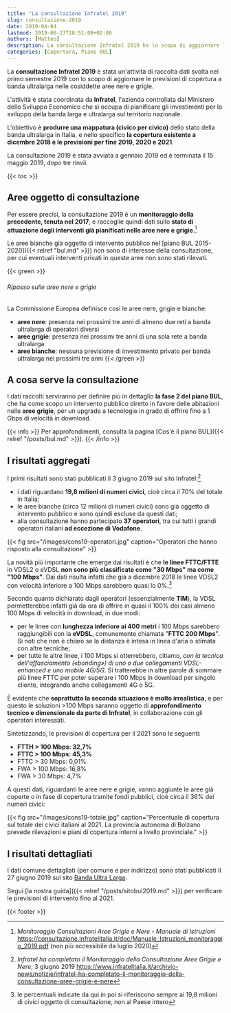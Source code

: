 ```yaml
---
title: "La consultazione Infratel 2019"
slug: consultazione-2019
date: 2019-04-04
lastmod: 2019-06-27T18:51:00+02:00
authors: [Matteo]
description: La consultazione Infratel 2019 ha lo scopo di aggiornare le aree nere e grigie, per poi pianificare gli interventi pubblici per la copertura FTTH.
categories: [Copertura, Piano BUL]
---
```


La **consultazione Infratel 2019** è stata un'attività di raccolta dati svolta nel primo semestre 2019 con lo scopo di aggiornare le previsioni di copertura a banda ultralarga nelle cosiddette aree nere e grigie.

L'attività è stata coordinata da **Infratel**, l'azienda controllata dal Ministero dello Sviluppo Economico che si occupa di pianificare gli investimenti per lo sviluppo della banda larga e ultralarga sul territorio nazionale.

L'obiettivo è **produrre una mappatura (civico per civico)** dello stato della banda ultralarga in Italia, e nello specifico **la copertura esistente a dicembre 2018 e le previsioni per fine 2019, 2020 e 2021**.

La consultazione 2019 è stata avviata a gennaio 2019 ed è terminata il 15 maggio 2019, dopo tre rinvii.

{{< toc >}}

## Aree oggetto di consultazione

Per essere precisi, la consultazione 2019 è un **monitoraggio della precedente, tenuta nel 2017**, e raccoglie quindi dati sullo **stato di attuazione degli interventi già pianificati nelle aree nere e grigie**.[^infratel1]

Le aree bianche già oggetto di intervento pubblico nel [piano BUL 2015-2020]({{< relref "bul.md" >}}) non sono di interesse della consultazione, per cui eventuali interventi privati in queste aree non sono stati rilevati.

{{< green >}}
###### Ripasso sulle aree nere e grigie
La Commissione Europea definisce così le aree nere, grigie e bianche:

- **aree nere**: presenza nei prossimi tre anni di almeno due reti a banda ultralarga di operatori diversi
- **aree grigie**: presenza nei prossimi tre anni di una sola rete a banda ultralarga
- **aree bianche**: nessuna previsione di investimento privato per banda ultralarga nei prossimi tre anni
{{< /green >}}

## A cosa serve la consultazione

I dati raccolti serviranno per definire più in dettaglio **la fase 2 del piano BUL**, che ha come scopo un intervento pubblico diretto in favore delle abitazioni nelle **aree grigie**, per un upgrade a tecnologie in grado di offrire fino a 1 Gbps di velocità in download.

{{< info >}}
Per approfondimenti, consulta la pagina [Cos'è il piano BUL]({{< relref "/posts/bul.md" >}}).
{{< /info >}}

## I risultati aggregati

I primi risultati sono stati pubblicati il 3 giugno 2019 sul sito Infratel:[^infratel2]

- i dati riguardano **19,8 milioni di numeri civici**, cioè circa il 70% del totale in Italia;
- le aree bianche (circa 12 milioni di numeri civici) sono già oggetto di intervento pubblico e sono quindi escluse da questi dati;
- alla consultazione hanno partecipato **37 operatori**, tra cui tutti i grandi operatori italiani **ad eccezione di Vodafone**.

{{< fig src="/images/cons19-operatori.jpg" caption="Operatori che hanno risposto alla consultazione" >}}

La novità più importante che emerge dai risultati è che **le linee FTTC/FTTE** in VDSL2 o eVDSL **non sono più classificate come "30 Mbps" ma come "100 Mbps"**. Dai dati risulta infatti che già a dicembre 2018 le linee VDSL2 con velocità inferiore a 100 Mbps sarebbero quasi lo 0%.[^percentuale]

Secondo quanto dichiarato dagli operatori (essenzialmente **TIM**), la VDSL permetterebbe infatti già da ora di offrire in quasi il 100% dei casi almeno 100 Mbps di velocità in download, in due modi:

- per le linee con **lunghezza inferiore ai 400 metri** i 100 Mbps sarebbero raggiungibili con la **eVDSL**, comunemente chiamata "**FTTC 200 Mbps**". Si noti che non è chiaro se la distanza è intesa in linea d'aria o stimata con altre tecniche;
- per tutte le altre linee, i 100 Mbps si otterrebbero, citiamo, *con la tecnica dell'affasciamento («bonding») di uno o due collegamenti VDSL-enhanced e uno mobile 4G/5G*. Si tratterebbe in altre parole di sommare più linee FTTC per poter superare i 100 Mbps in download per singolo cliente, integrando anche collegamenti 4G o 5G.

È evidente che **soprattutto la seconda situazione è molto irrealistica**, e per questo le soluzioni >100 Mbps saranno oggetto di **approfondimento tecnico e dimensionale da parte di Infratel**, in collaborazione con gli operatori interessati.

Sintetizzando, le previsioni di copertura per il 2021 sono le seguenti:

- **FTTH > 100 Mbps: 32,7%**
- **FTTC > 100 Mbps: 45,3%**
- FTTC > 30 Mbps: 0,01%
- FWA > 100 Mbps: 16,8%
- FWA > 30 Mbps: 4,7%

A questi dati, riguardanti le aree nere e grigie, vanno aggiunte le aree già coperte o in fase di copertura tramite fondi pubblici, cioè circa il 36% dei numeri civici:

{{< fig src="/images/cons19-totale.jpg" caption="Percentuale di copertura sul totale dei civici italiani al 2021. La provincia autonoma di Bolzano prevede rilevazioni e piani di copertura interni a livello provinciale." >}}

## I risultati dettagliati

I dati comune dettagliati (per comune e per indirizzo) sono stati pubblicati il 27 giugno 2019 sul sito [Banda Ultra Larga](http://bandaultralarga.italia.it).

Segui [la nostra guida]({{< relref "/posts/sitobul2019.md" >}}) per verificare le previsioni di intervento fino al 2021.

[^infratel1]: *Monitoraggio Consultazioni Aree Grigie e Nere - Manuale di Istruzioni* https://consultazione.infratelitalia.it/doc/Manuale_Istruzioni_monitoraggio_2019.pdf (non più accessibile da luglio 2020)
[^infratel2]: *Infratel ha completato il Monitoraggio della Consultazione Aree Grigie e Nere*, 3 giugno 2019 https://www.infratelitalia.it/archivio-news/notizie/infratel-ha-completato-il-monitoraggio-della-consultazione-aree-grigie-e-nere
[^percentuale]: le percentuali indicate da qui in poi si riferiscono sempre ai 19,8 milioni di civici oggetto di consultazione, non al Paese intero

{{< footer >}}
